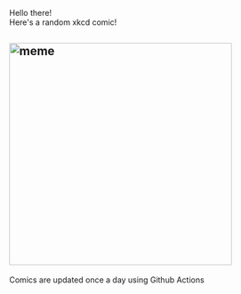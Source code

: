 Hello there! <br>Here's a random xkcd comic!<br>
## <img src="https://imgs.xkcd.com/comics/sunspot_cycle.png" alt="meme" width="400"/><br>
Comics are updated once a day using Github Actions
